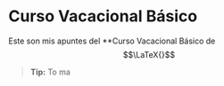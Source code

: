 # Curso Vacacional Básico

Este son mis apuntes del **Curso Vacacional Básico de $$\LaTeX{}$$

> **Tip:** To ma

